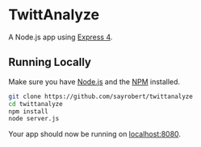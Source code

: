 # TwittAnalyze

A Node.js app using [Express 4](http://expressjs.com/).

## Running Locally

Make sure you have [Node.js](http://nodejs.org/) and the [NPM](https://www.npmjs.com/) installed.

```sh
git clone https://github.com/sayrobert/twittanalyze
cd twittanalyze
npm install
node server.js
```

Your app should now be running on [localhost:8080](http://localhost:8080/).